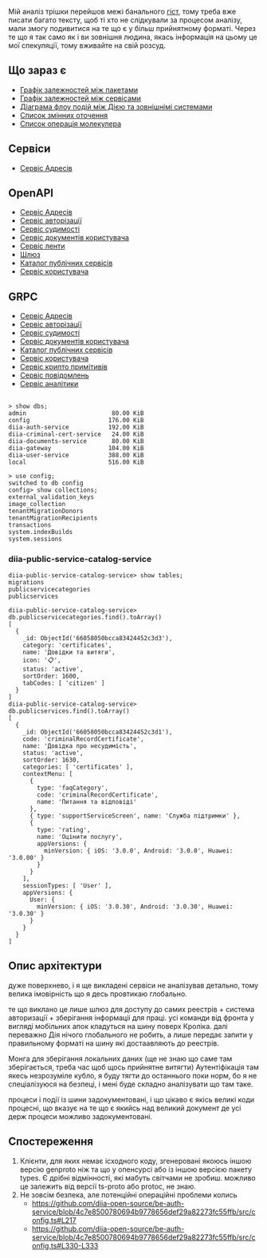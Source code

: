Мій аналіз трішки перейшов межі банального [гіст](https://gist.github.com/kant2002/3cccadf516996ac28062bf1003cfa174), тому треба вже писати багато тексту, щоб ті хто не слідкували за процесом аналізу, мали змогу подивитися на те що є у більш прийнятному форматі. Через те що я так само як і ви зовнішня людина, якась інформація на цьому це мої спекуляції, тому вживайте на свій розсуд.

## Що зараз є

- [Графік залежностей між пакетами](./deps)
- [Графік залежностей між сервісами](./service-deps)
- [Діаграма флоу подій між Дією та зовнішнімі системами](./events-flow)
- [Список змінних оточення](./env-vars-list)
- [Список операція молекулера](./moleculer-actions)

## Сервіси
- [Сервіс Адресів](./address-service)

## OpenAPI

- [Сервіс Адресів](./swaggeriu/address.html)
- [Сервіс авторізації](./swaggeriu/auth.html)
- [Сервіс судимості](./swaggeriu/criminal-cert.html)
- [Сервіс документів користувача](./swaggeriu/documents.html)
- [Сервіс ленти](./swaggeriu/feed.html)
- [Шлюз](./swaggeriu/gateway.html)
- [Каталог публічних сервісів](./swaggeriu/public-service-catalog.html)
- [Сервіс користувача](./swaggeriu/user.html)

## GRPC

- [Сервіс Адресів](https://github.com/kant2002/be-address-service-client/blob/main/proto/address-service.proto)
- [Сервіс авторізації](https://github.com/diia-open-source/be-auth-service/blob/main/proto/auth.proto)
- [Сервіс судимості](https://github.com/diia-open-source/be-criminal-cert-service/blob/main/proto/criminal-cert-service.proto)
- [Сервіс документів користувача](https://github.com/diia-open-source/be-documents-service/blob/main/proto/documents-service.proto)
- [Каталог публічних сервісів](https://github.com/diia-open-source/be-public-service-catalog/blob/main/proto/public-service-catalog.proto)
- [Сервіс користувача](https://github.com/diia-open-source/be-user-service/blob/main/proto/user-service.proto)
- [Сервіс крипто примітивів](https://github.com/kant2002/be-diia-crypto-client/blob/main/proto/crypto-service.proto)
- [Сервіс повідомлень](https://github.com/kant2002/be-notification-service-client/blob/main/proto/notification-service.proto)
- [Сервіс аналітики](https://github.com/kant2002/be-analytics-service-client/blob/main/proto/analytics-service.proto)

## 

```
> show dbs;
admin                        80.00 KiB
config                      176.00 KiB
diia-auth-service           192.00 KiB
diia-criminal-cert-service   24.00 KiB
diia-documents-service       80.00 KiB
diia-gateway                104.00 KiB
diia-user-service           388.00 KiB
local                       516.00 KiB
```

```
> use config;
switched to db config
config> show collections;
external_validation_keys
image_collection
tenantMigrationDonors
tenantMigrationRecipients
transactions
system.indexBuilds
system.sessions
```

### diia-public-service-catalog-service

```
diia-public-service-catalog-service> show tables;
migrations
publicservicecategories
publicservices
```

```
diia-public-service-catalog-service> db.publicservicecategories.find().toArray()
[
  {
    _id: ObjectId('66058050bcca83424452c3d3'),
    category: 'certificates',
    name: 'Довідки та витяги',
    icon: '📋',
    status: 'active',
    sortOrder: 1600,
    tabCodes: [ 'citizen' ]
  }
]
diia-public-service-catalog-service> db.publicservices.find().toArray()
[
  {
    _id: ObjectId('66058050bcca83424452c3d1'),
    code: 'criminalRecordCertificate',
    name: 'Довідка про несудимість',
    status: 'active',
    sortOrder: 1630,
    categories: [ 'certificates' ],
    contextMenu: [
      {
        type: 'faqCategory',
        code: 'criminalRecordCertificate',
        name: 'Питання та відповіді'
      },
      { type: 'supportServiceScreen', name: 'Служба підтримки' },
      {
        type: 'rating',
        name: 'Оцінити послугу',
        appVersions: {
          minVersion: { iOS: '3.0.0', Android: '3.0.0', Huawei: '3.0.00' }
        }
      }
    ],
    sessionTypes: [ 'User' ],
    appVersions: {
      User: {
        minVersion: { iOS: '3.0.30', Android: '3.0.30', Huawei: '3.0.30' }
      }
    }
  }
]
```

## Опис архітектури

дуже поверхнево, і я ще викладені сервіси не аналізував детально, тому велика імовірність що я десь провтикаю глобально.

те що виклано це лише шлюз для доступу до самих реестрів + система авторизації + зберігання інформаціі для праці.
усі команди від фронта у вигляді мобільних апок кладуться на шину поверх Кроліка. далі переважно Дія нічого глобального не робить, а лише передає запити у правильному форматі на шину які достаавляють до реестрів.

Монга для зберігання локальних даних (ще не знаю що саме там зберігається, треба час щоб щось прийнятне витягти)
Аутентіфікація там якесь незрозуміле кубло, я буду тягти до останнього поки норм, бо я не спеціалізуюся на безпеці, і мені буде складно аналізувати що там таке.

процеси і події із шини задокументовані, і що цікаво є якісь великі коди процесні, що вказує на те що є якийсь над великий  документ де усі держ процеси можливо задокументовані.

## Спостереження

1. Клієнти, для яких немає ісходного коду, згенеровані якоюсь іншою версію genproto ніж та що у опенсурсі або із іншою версією пакету types. Є дрібні відмінності, які мабуть світчами не зробиш. можливо це залежить від версії ts-proto або protoc, не знаю.
2. Не зовсім безпека, але потенційні операційні проблеми колись
   - https://github.com/diia-open-source/be-auth-service/blob/4c7e8500780694b9778656def29a82273fc55ffb/src/config.ts#L217
   - https://github.com/diia-open-source/be-auth-service/blob/4c7e8500780694b9778656def29a82273fc55ffb/src/config.ts#L330-L333